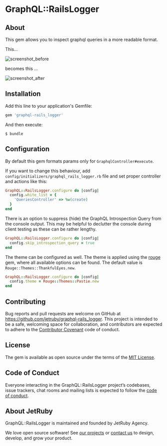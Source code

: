 # GraphQL::RailsLogger

## About
This gem allows you to inspect graphql queries in a more readable format.

This...

![screenshot_before](misc/screenshot_before.png)

becomes this ...

![screenshot_after](misc/screenshot_after.png)

## Installation

Add this line to your application's Gemfile:

```ruby
gem 'graphql-rails_logger'
```

And then execute:

    $ bundle

## Configuration

By default this gem formats params only for `GraphqlController#execute`.

If you want to change this behaviour, add `config/initializers/graphql_rails_logger.rb` file and set proper controller and actions like this:

```ruby
GraphQL::RailsLogger.configure do |config|
  config.white_list = {
    'QueriesController' => %w(create)
  }
end
```

There is an option to suppress (hide) the GraphQL Introspection Query from the console output. This may be helpful to declutter the console during client testing as these can be rather lengthy.

```ruby
GraphQL::RailsLogger.configure do |config|
  config.skip_introspection_query = true
end
```

The theme can be configured as well.  The theme is applied using the [rouge](https://github.com/jneen/rouge) gem, where all available options can be found.  The default value is `Rouge::Themes::ThankfulEyes.new`.

```ruby
GraphQL::RailsLogger.configure do |config|
  config.theme = Rouge::Themes::Pastie.new
end
```

## Contributing

Bug reports and pull requests are welcome on GitHub at https://github.com/jetruby/graphql-rails_logger. This project is intended to be a safe, welcoming space for collaboration, and contributors are expected to adhere to the [Contributor Covenant](http://contributor-covenant.org) code of conduct.

## License

The gem is available as open source under the terms of the [MIT License](http://opensource.org/licenses/MIT).

## Code of Conduct

Everyone interacting in the GraphQL::RailsLogger project’s codebases, issue trackers, chat rooms and mailing lists is expected to follow the [code of conduct](https://github.com/jetruby/graphql-rails_logger/blob/master/CODE_OF_CONDUCT.md).

## About JetRuby

GraphQL::RailsLogger is maintained and founded by JetRuby Agency.

We love open source software!
See [our projects][portfolio] or
[contact us][contact] to design, develop, and grow your product.

[portfolio]: http://jetruby.com/portfolio/
[contact]: http://jetruby.com/#contactUs
